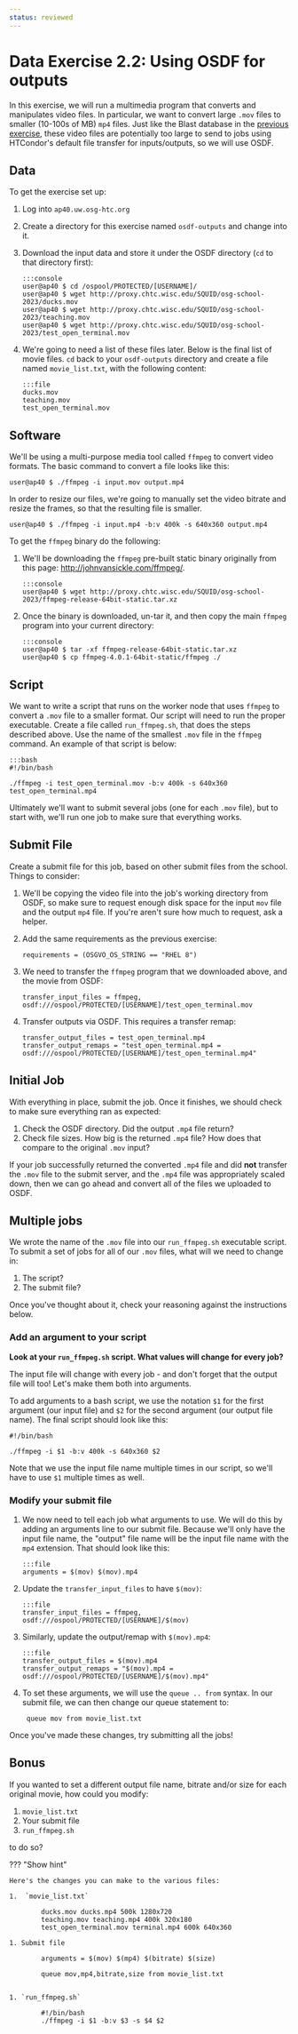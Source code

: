 ```yaml
---
status: reviewed
---
```


Data Exercise 2.2: Using OSDF for outputs
=========================================================

In this exercise, we will run a multimedia program that converts and manipulates video files.
In particular, we want to convert large `.mov` files to smaller (10-100s of MB) `mp4` files.
Just like the Blast database in the [previous exercise](../part2-ex1-osdf-inputs), these video
files are potentially too large to send to jobs using HTCondor's default file transfer for 
inputs/outputs, so we will use OSDF.

Data
----

To get the exercise set up:

1.  Log into `ap40.uw.osg-htc.org`

1.  Create a directory for this exercise named `osdf-outputs` and change into it.

1.  Download the input data and store it under the OSDF directory (`cd` to that
    directory first):

        :::console
        user@ap40 $ cd /ospool/PROTECTED/[USERNAME]/
        user@ap40 $ wget http://proxy.chtc.wisc.edu/SQUID/osg-school-2023/ducks.mov        
        user@ap40 $ wget http://proxy.chtc.wisc.edu/SQUID/osg-school-2023/teaching.mov
        user@ap40 $ wget http://proxy.chtc.wisc.edu/SQUID/osg-school-2023/test_open_terminal.mov

1.  We're going to need a list of these files later.  Below is the final list of movie files.
    `cd` back to your `osdf-outputs` directory and create a file named `movie_list.txt`,
    with the following content:

        :::file
        ducks.mov
        teaching.mov
        test_open_terminal.mov

Software
--------

We'll be using a multi-purpose media tool called `ffmpeg`  to convert video formats.
The basic command to convert a file looks like this: 

``` console
user@ap40 $ ./ffmpeg -i input.mov output.mp4
```

In order to resize our files, we're going to manually set the video bitrate and resize the frames, so that the resulting
file is smaller.

``` console
user@ap40 $ ./ffmpeg -i input.mp4 -b:v 400k -s 640x360 output.mp4
```

To get the `ffmpeg` binary do the following:

1.  We'll be downloading the `ffmpeg` pre-built static binary originally from this page: <http://johnvansickle.com/ffmpeg/>. 

        :::console
        user@ap40 $ wget http://proxy.chtc.wisc.edu/SQUID/osg-school-2023/ffmpeg-release-64bit-static.tar.xz

1.  Once the binary is downloaded, un-tar it, and then copy the main `ffmpeg` program into your current directory: 

        :::console
        user@ap40 $ tar -xf ffmpeg-release-64bit-static.tar.xz
        user@ap40 $ cp ffmpeg-4.0.1-64bit-static/ffmpeg ./

Script
------

We want to write a script that runs on the worker node that uses `ffmpeg` to convert a `.mov` file to a smaller format.
Our script will need to run the proper executable. Create a file called `run_ffmpeg.sh`, that does the steps described above.
Use the name of the smallest `.mov` file in the `ffmpeg` command.
An example of that script is below: 

    :::bash
    #!/bin/bash

    ./ffmpeg -i test_open_terminal.mov -b:v 400k -s 640x360 test_open_terminal.mp4

Ultimately we'll want to submit several jobs (one for each `.mov` file), but to start with, we'll run one job to make
sure that everything works.

Submit File
-----------

Create a submit file for this job, based on other submit files from the school. Things to consider:

1.  We'll be copying the video file into the job's working directory from OSDF, so make sure to request enough disk space for the
    input `mov` file and the output `mp4` file.
    If you're aren't sure how much to request, ask a helper.

1.  Add the same requirements as the previous exercise: 

        requirements = (OSGVO_OS_STRING == "RHEL 8")

1.  We need to transfer the `ffmpeg` program that we downloaded above, and the movie from OSDF:

        transfer_input_files = ffmpeg, osdf:///ospool/PROTECTED/[USERNAME]/test_open_terminal.mov

1.  Transfer outputs via OSDF. This requires a transfer remap:

        transfer_output_files = test_open_terminal.mp4
        transfer_output_remaps = "test_open_terminal.mp4 = osdf:///ospool/PROTECTED/[USERNAME]/test_open_terminal.mp4"


Initial Job
-----------

With everything in place, submit the job. Once it finishes, we should check to make sure everything ran as expected:

1.  Check the OSDF directory. Did the output `.mp4` file return?
3.  Check file sizes. How big is the returned `.mp4` file? How does that compare to the original `.mov` input?

If your job successfully returned the converted `.mp4` file and did **not** transfer the `.mov` file to the submit
server, and the `.mp4` file was appropriately scaled down, then we can go ahead and convert all of the files we uploaded
to OSDF.

Multiple jobs
-------------

We wrote the name of the `.mov` file into our `run_ffmpeg.sh` executable script.
To submit a set of jobs for all of our `.mov` files, what will we need to change in:

1. The script?
1. The submit file?

Once you've thought about it, check your reasoning against the instructions below.

### Add an argument to your script

**Look at your `run_ffmpeg.sh` script. What values will change for every job?**

The input file will change with every job - and don't forget that the output file will too! Let's make them both into
arguments.

To add arguments to a bash script, we use the notation `$1` for the first argument (our input file) and `$2` for the
second argument (our output file name).
The final script should look like this: 

``` file
#!/bin/bash

./ffmpeg -i $1 -b:v 400k -s 640x360 $2
```

Note that we use the input file name multiple times in our script, so we'll have to use `$1` multiple times as well.

### Modify your submit file

1.  We now need to tell each job what arguments to use.
    We will do this by adding an arguments line to our submit file.
    Because we'll only have the input file name, the "output" file name will be the input file name with the `mp4`
    extension.
    That should look like this: 

        :::file
        arguments = $(mov) $(mov).mp4

1.  Update the `transfer_input_files` to have `$(mov)`:

        :::file
        transfer_input_files = ffmpeg, osdf:///ospool/PROTECTED/[USERNAME]/$(mov)

1.  Similarly, update the output/remap with `$(mov).mp4`:

        :::file
        transfer_output_files = $(mov).mp4
        transfer_output_remaps = "$(mov).mp4 = osdf:///ospool/PROTECTED/[USERNAME]/$(mov).mp4"

1. To set these arguments, we will use the `queue .. from` syntax.
   In our submit file, we can then change our queue statement to:

        queue mov from movie_list.txt

Once you've made these changes, try submitting all the jobs!

Bonus
-----

If you wanted to set a different output file name, bitrate and/or size for each original movie, how could you modify:

1. `movie_list.txt` 
2. Your submit file 
3. `run_ffmpeg.sh`

to do so?


??? "Show hint"

    Here's the changes you can make to the various files:
    
    1.  `movie_list.txt` 
    
            ducks.mov ducks.mp4 500k 1280x720
            teaching.mov teaching.mp4 400k 320x180
            test_open_terminal.mov terminal.mp4 600k 640x360
    
    1. Submit file
    
            arguments = $(mov) $(mp4) $(bitrate) $(size)
    
            queue mov,mp4,bitrate,size from movie_list.txt
    
    
    1. `run_ffmpeg.sh`
    
            #!/bin/bash
            ./ffmpeg -i $1 -b:v $3 -s $4 $2



